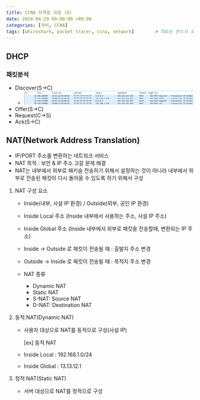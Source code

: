 ```yaml
---
title: CCNA 자격증 과정 (8)
date: 2024-04-29 09:00:00 +09:00
categories: [국비, CCNA]
tags: [whireshark, packet tracer, ccna, network]		# TAG는 반드시 소문자로 이루어져야함!
---  
```


## DHCP

### 패킷분석
- Discover(S->C)
    - ![alt text](../assets/img/image.png)
- Offer(S->C)
- Request(C->S)
- Ack(S->C)


## NAT(Network Address Translation)
- IP/PORT 주소를 변환하는 네트워크 서비스
- NAT 목적 : 보안 & IP 주소 고갈 문제 해결
- NAT는 내부에서 외부로 패키슬 전송하기 위해서 설정하는 것이 아니라 내부에서 외부로 전송된 패킷이 다시 돌아올 수 있도록 하기 위해서 구성

1. NAT 구성 요소
    - Inside(내부, 사설 IP 환경) / Outside(외부, 공인 IP 환경)

    - Inside Local 주소 (Inside 내부에서 사용하는 주소, 사설 IP 주소)
    - Inside Global 주소 (Inside 내부에서 외부로 패킷을 전송할때, 변환되는 IP 주소)

    - Inside -> Outside 로 패킷이 전송될 때 : 출발지 주소 변경
    - Outside -> Inside 로 패킷이 전송될 때 : 목적지 주소 변경

    - NAT 종류
        - Dynamic NAT
        - Static NAT
        - S-NAT: Source NAT
        - D-NAT: Destination NAT

2. 동적 NAT(Dynamic NAT)
    - 사용자 대상으로 NAT를 동적으로 구성(사설 IP)

        [ex] 동적 NAT

    - Inside Local : 192.168.1.0/24
    - Inside Global : 13.13.12.1

3. 정적 NAT(Static NAT)
    - 서버 대상으로 NAT를 정적으로 구성

